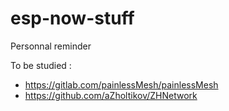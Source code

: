 # esp-now-stuff
Personnal reminder

To be studied : 
- https://gitlab.com/painlessMesh/painlessMesh
- https://github.com/aZholtikov/ZHNetwork
